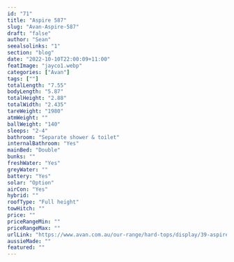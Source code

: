 ```yaml
---
id: "71"
title: "Aspire 587"
slug: "Avan-Aspire-587"
draft: "false"
author: "Sean"
seealsolinks: "1"
section: "blog"
date: "2022-10-10T22:00:09+11:00"
featImage: "jayco1.webp"
categories: ["Avan"]
tags: [""]
totalLength: "7.55"
bodyLength: "5.87"
totalHeight: "2.88"
totalWidth: "2.435"
tareWeight: "1980"
atmWeight: ""
ballWeight: "140"
sleeps: "2-4"
bathroom: "Separate shower & toilet"
internalBathroom: "Yes"
mainBed: "Double"
bunks: ""
freshWater: "Yes"
greyWater: ""
battery: "Yes"
solar: "Option"
airCon: "Yes"
hybrid: ""
roofType: "Full height"
towHitch: ""
price: ""
priceRangeMin: ""
priceRangeMax: ""
urlLink: "https://www.avan.com.au/our-range/hard-tops/display/39-aspire-564-600-series-hardtop"
aussieMade: ""
featured: ""
---
```

